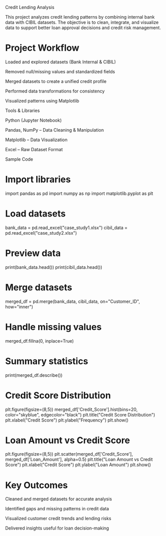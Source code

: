 Credit Lending Analysis

This project analyzes credit lending patterns by combining internal bank data with CIBIL datasets. 
The objective is to clean, integrate, and visualize data to support better loan approval decisions and credit risk management.

# Project Workflow

Loaded and explored datasets (Bank Internal & CIBIL)

Removed null/missing values and standardized fields

Merged datasets to create a unified credit profile

Performed data transformations for consistency

Visualized patterns using Matplotlib

Tools & Libraries

Python (Jupyter Notebook)

Pandas, NumPy – Data Cleaning & Manipulation

Matplotlib – Data Visualization

Excel – Raw Dataset Format

Sample Code
# Import libraries
import pandas as pd
import numpy as np
import matplotlib.pyplot as plt

# Load datasets
bank_data = pd.read_excel("case_study1.xlsx")
cibil_data = pd.read_excel("case_study2.xlsx")

# Preview data
print(bank_data.head())
print(cibil_data.head())

# Merge datasets
merged_df = pd.merge(bank_data, cibil_data, on="Customer_ID", how="inner")

# Handle missing values
merged_df.fillna(0, inplace=True)

# Summary statistics
print(merged_df.describe())

# Credit Score Distribution
plt.figure(figsize=(8,5))
merged_df['Credit_Score'].hist(bins=20, color="skyblue", edgecolor="black")
plt.title("Credit Score Distribution")
plt.xlabel("Credit Score")
plt.ylabel("Frequency")
plt.show()

# Loan Amount vs Credit Score
plt.figure(figsize=(8,5))
plt.scatter(merged_df['Credit_Score'], merged_df['Loan_Amount'], alpha=0.5)
plt.title("Loan Amount vs Credit Score")
plt.xlabel("Credit Score")
plt.ylabel("Loan Amount")
plt.show()

# Key Outcomes

Cleaned and merged datasets for accurate analysis

Identified gaps and missing patterns in credit data

Visualized customer credit trends and lending risks

Delivered insights useful for loan decision-making

